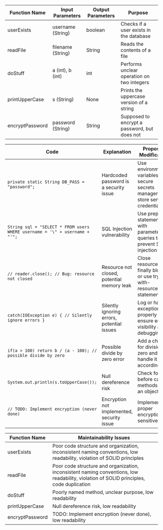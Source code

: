 | Function Name | Input Parameters | Output Parameters | Purpose |
| --- | --- | --- | --- |
| userExists | username (String) | boolean | Checks if a user exists in the database |
| readFile | filename (String) | String | Reads the contents of a file |
| doStuff | a (int), b (int) | int | Performs unclear operation on two integers |
| printUpperCase | s (String) | None | Prints the uppercase version of a string |
| encryptPassword | password (String) | String | Supposed to encrypt a password, but does not |

| Code | Explanation | Proposed Modification |
| --- | --- | --- |
| `private static String DB_PASS = "password";` | Hardcoded password is a security issue | Use environment variables or a secure secrets manager to store sensitive credentials |
| `String sql = "SELECT * FROM users WHERE username = '\" + username + "'";` | SQL Injection vulnerability | Use prepared statements with parameterized queries to prevent SQL injection |
| `// reader.close(); // Bug: resource not closed` | Resource not closed, potential memory leak | Close resources in a finally block or use try-with-resources statement |
| `catch(IOException e) { // Silently ignore errors }` | Silently ignoring errors, potential issues | Log or handle exceptions properly to ensure error visibility and debugging |
| `if(a > 100) return b / (a - 100); // possible divide by zero` | Possible divide by zero error | Add a check for division by zero and handle it accordingly |
| `System.out.println(s.toUpperCase());` | Null dereference risk | Check for null before calling methods on an object |
| `// TODO: Implement encryption (never done)` | Encryption not implemented, security issue | Implement proper encryption for sensitive data |

| Function Name | Maintainability Issues |
| --- | --- |
| userExists | Poor code structure and organization, inconsistent naming conventions, low readability, violation of SOLID principles |
| readFile | Poor code structure and organization, inconsistent naming conventions, low readability, violation of SOLID principles, code duplication |
| doStuff | Poorly named method, unclear purpose, low readability |
| printUpperCase | Null dereference risk, low readability |
| encryptPassword | TODO: Implement encryption (never done), low readability |